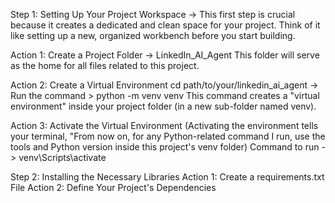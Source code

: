 Step 1: Setting Up Your Project Workspace
-> This first step is crucial because it creates a dedicated and clean space for your project. Think of it like setting up a new, organized workbench before you start building.

Action 1: Create a Project Folder -> LinkedIn_AI_Agent
This folder will serve as the home for all files related to this project.

Action 2: Create a Virtual Environment
cd path/to/your/linkedin_ai_agent -> Run the command > python -m venv venv
This command creates a "virtual environment" inside your project folder (in a new sub-folder named venv).

Action 3: Activate the Virtual Environment (Activating the environment tells your terminal, "From now on, for any Python-related command I run, use the tools and Python version inside this project's venv folder)
Command to run -> venv\Scripts\activate

Step 2: Installing the Necessary Libraries
Action 1: Create a requirements.txt File
Action 2: Define Your Project's Dependencies
